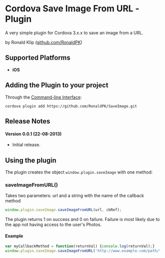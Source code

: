 Cordova Save Image From URL -Plugin
====================

A very simple plugin for Cordova 3.x.x to save an image from a URL.

by Ronald Klip ([github.com/RonaldPK](https://github.com/RonaldPK))

## Supported Platforms ##
- **iOS**

## Adding the Plugin to your project ##
Through the [Command-line Interface](http://cordova.apache.org/docs/en/3.0.0/guide_cli_index.md.html#The%20Command-line%20Interface):
```
cordova plugin add https://github.com/RonaldPK/SaveImage.git
```

## Release Notes ##
#### Version 0.0.1 (22-08-2013) ####
- Initial release.

## Using the plugin ##
The plugin creates the object ```window.plugin.saveImage``` with one method:

### saveImageFromURL() ###
Takes two parameters: url and a string with the name of the callback method
```javascript
window.plugin.saveImage.saveImageFromURL(url, cbRef);
```

The plugin returns 1 on success and 0 on failure. Failure is most likely due to the app not having access to the user's Photos.

####  Example ####
```javascript
var myCallbackMethod = function(returnVal) {console.log(returnVal);}
window.plugin.saveImage.saveImageFromURL('http://www.example.com/path/to/image.png', 'myCallbackMethod');
```
